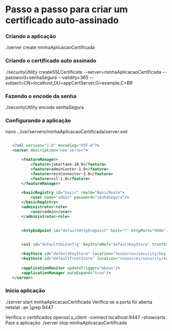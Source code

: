 #  Passo a passo para criar um certificado auto-assinado

### Criando a aplicação
./server create minhaAplicacaoCertificada


### Criando o certificado auto assinado
./securityUtility createSSLCertificate --server=minhaAplicacaoCertificada --password=senhaSegura --validity=365 --subject=CN=localhost,OU=appCertServer,O=example,C=BR

### Fazendo o encode da senha
./securityUtility encode senhaSegura

### Configurando a aplicação
nano ../usr/servers/minhaAplicacaoCertificada/server.xml 

 ```xml

    <?xml version="1.0" encoding="UTF-8"?>
    <server description="new server">

        <featureManager>
            <feature>jakartaee-10.0</feature>
            <feature>adminCenter-1.0</feature>
            <feature>restConnector-2.0</feature>
            <feature>ssl-1.0</feature>
        </featureManager>

        <basicRegistry id="basic" realm="BasicRealm">
            <user name="admin" password="senhaSegura"/>
        </basicRegistry>
        <administrator-role>
            <user>admin</user>
        </administrator-role>

  
        <httpEndpoint id="defaultHttpEndpoint" host="*" httpPort="9086" httpsPort="9447"/>

       
        <ssl id="defaultSSLConfig" keyStoreRef="defaultKeyStore" trustStoreRef="defaultTrustStore"/>

        <keyStore id="defaultKeyStore" location="resources/security/key.p12" password="{xor}LDoxNz4MOjgqLT4=" />
        <keyStore id="defaultTrustStore" location="resources/security/key.p12" password="{xor}LDoxNz4MOjgqLT4=" />
        
        <applicationMonitor updateTrigger="mbean"/>
        <applicationManager autoExpand="true"/>
    </server>
```

### Inicia aplicação
./server start minhaAplicacaoCertificada
Verifica se a porta foi aberta
netstat -an |grep 9447

Verifica o certificados
openssl s_client -connect localhost:9447 -showcerts
Pare a aplicação
./server stop minhaAplicacaoCertificada
